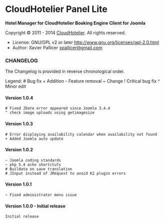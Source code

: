 # CloudHotelier Panel Lite
**Hotel Manager for CloudHotelier Booking Engine Client for Joomla**

Copyright © 2011 - 2014 [CloudHotelier](http://www.cloudhotelier.com). All rights reserved.

- License: GNU/GPL v2 or later http://www.gnu.org/licenses/gpl-2.0.html
- Author: Xavier Pallicer <xpallicer@gmail.com>

### CHANGELOG

The Changelog is provided in reverse chronological order.

Legend: # Bug fix     + Addition     - Feature removal     ~ Change    ! Critical bug fix     ^ Minor edit

#### Version 1.0.4

	# Fixed JDate error appeared since Joomla 3.4.4
	^ check image uploads using getimagesize

#### Version 1.0.3

	# Error displaying availability calendar when availability not found
	+ Added Joomla auto update

#### Version 1.0.2

	~ Joomla coding standards
	~ php 5.4 echo shortctuts
	# Buildata on save translation
	# JInput instead of JRequest to avoid K2 plugin errors

#### Version 1.0.1

	~ Fixed administrator menu issue

#### Version 1.0.0 - Initial release

	Initial release
